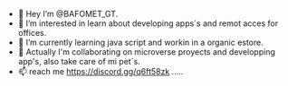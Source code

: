 - 👋 Hey I’m @BAFOMET_GT.
- 👀 I’m interested in learn about developing apps´s and remot acces for offices.
- 🌱 I’m currently learning java script and workin in a organic estore.
- 💞️ Actually I'm collaborating on microverse proyects and developping app's, also take care of mi pet´s.
- 📫 reach me https://discord.gg/q6ft58zk .....

<!---
Bafometo/Bafometo is a ✨ special ✨ repository because its `README.md` (this file) appears on your GitHub profile.
You can click the Preview link to take a look at your changes.
--->
